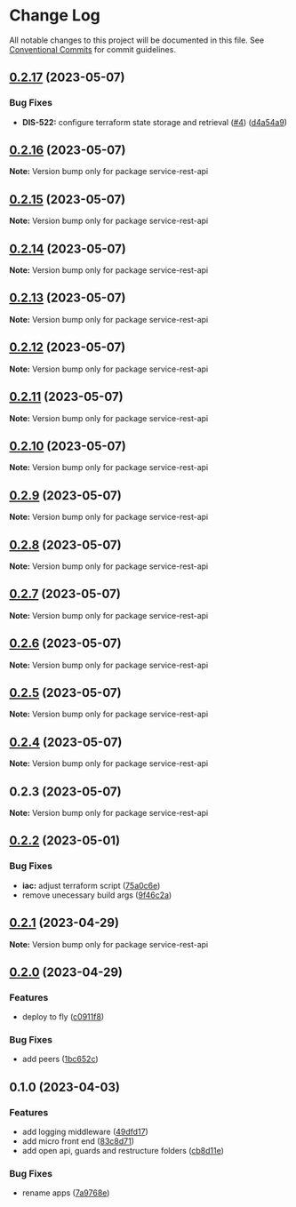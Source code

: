 # Change Log

All notable changes to this project will be documented in this file.
See [Conventional Commits](https://conventionalcommits.org) for commit guidelines.

## [0.2.17](https://github.com/amaralc/peerlab/compare/service-rest-api@0.2.16...service-rest-api@0.2.17) (2023-05-07)

### Bug Fixes

- **DIS-522:** configure terraform state storage and retrieval ([#4](https://github.com/amaralc/peerlab/issues/4)) ([d4a54a9](https://github.com/amaralc/peerlab/commit/d4a54a9e46f7c538c73bf6ad161c60fb040ce1d7))

## [0.2.16](https://github.com/amaralc/peerlab/compare/service-rest-api@0.2.15...service-rest-api@0.2.16) (2023-05-07)

**Note:** Version bump only for package service-rest-api

## [0.2.15](https://github.com/amaralc/peerlab/compare/service-rest-api@0.2.14...service-rest-api@0.2.15) (2023-05-07)

**Note:** Version bump only for package service-rest-api

## [0.2.14](https://github.com/amaralc/peerlab/compare/service-rest-api@0.2.13...service-rest-api@0.2.14) (2023-05-07)

**Note:** Version bump only for package service-rest-api

## [0.2.13](https://github.com/amaralc/peerlab/compare/service-rest-api@0.2.12...service-rest-api@0.2.13) (2023-05-07)

**Note:** Version bump only for package service-rest-api

## [0.2.12](https://github.com/amaralc/peerlab/compare/service-rest-api@0.2.11...service-rest-api@0.2.12) (2023-05-07)

**Note:** Version bump only for package service-rest-api

## [0.2.11](https://github.com/amaralc/peerlab/compare/service-rest-api@0.2.10...service-rest-api@0.2.11) (2023-05-07)

**Note:** Version bump only for package service-rest-api

## [0.2.10](https://github.com/amaralc/peerlab/compare/service-rest-api@0.2.9...service-rest-api@0.2.10) (2023-05-07)

**Note:** Version bump only for package service-rest-api

## [0.2.9](https://github.com/amaralc/peerlab/compare/service-rest-api@0.2.8...service-rest-api@0.2.9) (2023-05-07)

**Note:** Version bump only for package service-rest-api

## [0.2.8](https://github.com/amaralc/peerlab/compare/service-rest-api@0.2.7...service-rest-api@0.2.8) (2023-05-07)

**Note:** Version bump only for package service-rest-api

## [0.2.7](https://github.com/amaralc/peerlab/compare/service-rest-api@0.2.6...service-rest-api@0.2.7) (2023-05-07)

**Note:** Version bump only for package service-rest-api

## [0.2.6](https://github.com/amaralc/peerlab/compare/service-rest-api@0.2.5...service-rest-api@0.2.6) (2023-05-07)

**Note:** Version bump only for package service-rest-api

## [0.2.5](https://github.com/amaralc/peerlab/compare/service-rest-api@0.2.4...service-rest-api@0.2.5) (2023-05-07)

**Note:** Version bump only for package service-rest-api

## [0.2.4](https://github.com/amaralc/peerlab/compare/service-rest-api@0.2.3...service-rest-api@0.2.4) (2023-05-07)

**Note:** Version bump only for package service-rest-api

## 0.2.3 (2023-05-07)

**Note:** Version bump only for package service-rest-api

## [0.2.2](https://github.com/amaralc/micro-applications-template/compare/service-rest-api@0.2.1...service-rest-api@0.2.2) (2023-05-01)

### Bug Fixes

- **iac:** adjust terraform script ([75a0c6e](https://github.com/amaralc/micro-applications-template/commit/75a0c6ea4d52ac947760c9e3d9d200b49f66f0a9))
- remove unecessary build args ([9f46c2a](https://github.com/amaralc/micro-applications-template/commit/9f46c2a89b0c249a25a588df7033e1d3994ed44c))

## [0.2.1](https://github.com/amaralc/micro-applications-template/compare/service-rest-api@0.2.0...service-rest-api@0.2.1) (2023-04-29)

**Note:** Version bump only for package service-rest-api

## [0.2.0](https://github.com/amaralc/micro-applications-template/compare/service-rest-api@0.1.0...service-rest-api@0.2.0) (2023-04-29)

### Features

- deploy to fly ([c0911f8](https://github.com/amaralc/micro-applications-template/commit/c0911f8a0a25ea3526eb5aa1e6f203b7f7ab04e3))

### Bug Fixes

- add peers ([1bc652c](https://github.com/amaralc/micro-applications-template/commit/1bc652c5a527fa7dcfaedaa98dc1f31477a99135))

## 0.1.0 (2023-04-03)

### Features

- add logging middleware ([49dfd17](https://github.com/amaralc/micro-applications-template/commit/49dfd17f728195bd3ad7ca7a261e84df9758a0eb))
- add micro front end ([83c8d71](https://github.com/amaralc/micro-applications-template/commit/83c8d7139aa5074a7c88a302f300ca49305e1360))
- add open api, guards and restructure folders ([cb8d11e](https://github.com/amaralc/micro-applications-template/commit/cb8d11e28541707ba0232fe07a3ec7925e98a4b3))

### Bug Fixes

- rename apps ([7a9768e](https://github.com/amaralc/micro-applications-template/commit/7a9768e19b0671c4ef5845a1759c105f6ac218b2))

